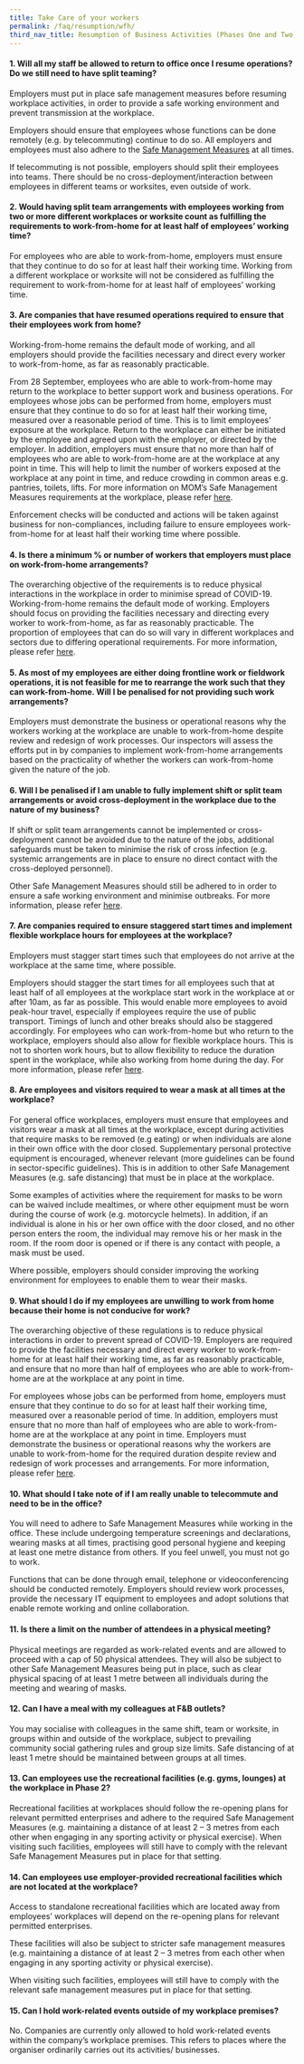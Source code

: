 ```yaml
---
title: Take Care of your workers
permalink: /faq/resumption/wfh/
third_nav_title: Resumption of Business Activities (Phases One and Two)
---
```


#### **1. Will all my staff be allowed to return to office once I resume operations? Do we still need to have split teaming?**
Employers must put in place safe management measures before resuming workplace activities, in order to provide a safe working environment and prevent transmission at the workplace.

Employers should ensure that employees whose functions can be done remotely (e.g. by telecommuting) continue to do so.  All employers and employees must also adhere to the <a href="https://covid.gobusiness.gov.sg/safemanagement/general/" target="_blank">Safe Management Measures</a> at all times.

If telecommuting is not possible, employers should split their employees into teams. There should be no cross-deployment/interaction between employees in different teams or worksites, even outside of work.

#### **2. Would having split team arrangements with employees working from two or more different workplaces or worksite count as fulfilling the requirements to work-from-home for at least half of employees’ working time?**
For employees who are able to work-from-home, employers must ensure that they continue to do so for at least half their working time. Working from a different workplace or worksite will not be considered as fulfilling the requirement to work-from-home for at least half of employees’ working time.

#### **3. Are companies that have resumed operations required to ensure that their employees work from home?**
Working-from-home remains the default mode of working, and all employers should provide the facilities necessary and direct every worker to work-from-home, as far as reasonably practicable. 

From 28 September, employees who are able to work-from-home may return to the workplace to better support work and business operations. For employees whose jobs can be performed from home, employers must ensure that they continue to do so for at least half their working time, measured over a reasonable period of time. This is to limit employees’ exposure at the workplace. Return to the workplace can either be initiated by the employee and agreed upon with the employer, or directed by the employer. In addition, employers must ensure that no more than half of employees who are able to work-from-home are at the workplace at any point in time. This will help to limit the number of workers exposed at the workplace at any point in time, and reduce crowding in common areas e.g. pantries, toilets, lifts. For more information on MOM’s Safe Management Measures requirements at the workplace, please refer <a href="https://www.mom.gov.sg/covid-19/requirements-for-safe-management-measures">here</a>. 

Enforcement checks will be conducted and actions will be taken against business for non-compliances, including failure to ensure employees work-from-home for at least half their working time where possible.

#### **4. Is there a minimum % or number of workers that employers must place on work-from-home arrangements?**
The overarching objective of the requirements is to reduce physical interactions in the workplace in order to minimise spread of COVID-19. Working-from-home remains the default mode of working. Employers should focus on providing the facilities necessary and directing every worker to work-from-home, as far as reasonably practicable. The proportion of employees that can do so will vary in different workplaces and sectors due to differing operational requirements. For more information, please refer <a href="https://www.mom.gov.sg/covid-19/frequently-asked-questions/safe-management-measures">here</a>.

#### **5. As most of my employees are either doing frontline work or fieldwork operations, it is not feasible for me to rearrange the work such that they can work-from-home. Will I be penalised for not providing such work arrangements?**
Employers must demonstrate the business or operational reasons why the workers working at the workplace are unable to work-from-home despite review and redesign of work processes. Our inspectors will assess the efforts put in by companies to implement work-from-home arrangements based on the practicality of whether the workers can work-from-home given the nature of the job.

#### **6. Will I be penalised if I am unable to fully implement shift or split team arrangements or avoid cross-deployment in the workplace due to the nature of my business?**
If shift or split team arrangements cannot be implemented or cross-deployment cannot be avoided due to the nature of the jobs, additional safeguards must be taken to minimise the risk of cross infection (e.g. systemic arrangements are in place to ensure no direct contact with the cross-deployed personnel).

Other Safe Management Measures should still be adhered to in order to ensure a safe working environment and minimise outbreaks. For more information, please refer <a href="https://www.mom.gov.sg/covid-19/frequently-asked-questions/safe-management-measures">here</a>.

#### **7. Are companies required to ensure staggered start times and implement flexible workplace hours for employees at the workplace?**
Employers must stagger start times such that employees do not arrive at the workplace at the same time, where possible. 

Employers should stagger the start times for all employees such that at least half of all employees at the workplace start work in the workplace at or after 10am, as far as possible. This would enable more employees to avoid peak-hour travel, especially if employees require the use of public transport. Timings of lunch and other breaks should also be staggered accordingly. For employees who can work-from-home but who return to the workplace, employers should also allow for flexible workplace hours. This is not to shorten work hours, but to allow flexibility to reduce the duration spent in the workplace, while also working from home during the day. For more information, please refer <a href="https://www.mom.gov.sg/covid-19/frequently-asked-questions/safe-management-measures">here</a>.

#### **8. Are employees and visitors required to wear a mask at all times at the workplace?**
For general office workplaces, employers must ensure that employees and visitors wear a mask at all times at the workplace, except during activities that require masks to be removed (e.g eating) or when individuals are alone in their own office with the door closed. Supplementary personal protective equipment is encouraged, whenever relevant (more guidelines can be found in sector-specific guidelines). This is in addition to other Safe Management Measures (e.g. safe distancing) that must be in place at the workplace. 

Some examples of activities where the requirement for masks to be worn can be waived include mealtimes, or where other equipment must be worn during the course of work (e.g. motorcycle helmets). In addition, if an individual is alone in his or her own office with the door closed, and no other person enters the room, the individual may remove his or her mask in the room. If the room door is opened or if there is any contact with people, a mask must be used.

Where possible, employers should consider improving the working environment for employees to enable them to wear their masks.

#### **9. What should I do if my employees are unwilling to work from home because their home is not conducive for work?**
The overarching objective of these regulations is to reduce physical interactions in order to prevent spread of COVID-19. Employers are required to provide the facilities necessary and direct every worker to work-from-home for at least half their working time, as far as reasonably practicable, and ensure that no more than half of employees who are able to work-from-home are at the workplace at any point in time.

For employees whose jobs can be performed from home, employers must ensure that they continue to do so for at least half their working time, measured over a reasonable period of time. In addition, employers must ensure that no more than half of employees who are able to work-from-home are at the workplace at any point in time. Employers must demonstrate the business or operational reasons why the workers are unable to work-from-home for the required duration despite review and redesign of work processes and arrangements. For more information, please refer <a href="https://www.mom.gov.sg/covid-19/frequently-asked-questions/safe-management-measures">here</a>.

#### **10. What should I take note of if I am really unable to telecommute and need to be in the office?**
You will need to adhere to Safe Management Measures while working in the office. These include undergoing temperature screenings and declarations, wearing masks at all times, practising good personal hygiene and keeping at least one metre distance from others. If you feel unwell, you must not go to work.

Functions that can be done through email, telephone or videoconferencing should be conducted remotely. Employers should review work processes, provide the necessary IT equipment to employees and adopt solutions that enable remote working and online collaboration.

#### **11. Is there a limit on the number of attendees in a physical meeting?**
Physical meetings are regarded as work-related events and are allowed to proceed with a cap of 50 physical attendees. They will also be subject to other Safe Management Measures being put in place, such as clear physical spacing of at least 1 metre between all individuals during the meeting and wearing of masks.

#### **12. Can I have a meal with my colleagues at F&B outlets?**
You may socialise with colleagues in the same shift, team or worksite, in groups within and outside of the workplace, subject to prevailing community social gathering rules and group size limits. Safe distancing of at least 1 metre should be maintained between groups at all times.

#### **13. Can employees use the recreational facilities (e.g. gyms, lounges) at the workplace in Phase 2?**
Recreational facilities at workplaces should follow the re-opening plans for relevant permitted enterprises and adhere to the required Safe Management Measures (e.g. maintaining a distance of at least 2 – 3 metres from each other when engaging in any sporting activity or physical exercise). When visiting such facilities, employees will still have to comply with the relevant Safe Management Measures put in place for that setting.

#### **14. Can employees use employer-provided recreational facilities which are not located at the workplace?**
Access to standalone recreational facilities which are located away from employees’ workplaces will depend on the re-opening plans for relevant permitted enterprises. 

These facilities will also be subject to stricter safe management measures (e.g. maintaining a distance of at least 2 – 3 metres from each other when engaging in any sporting activity or physical exercise). 

When visiting such facilities, employees will still have to comply with the relevant safe management measures put in place for that setting.

#### **15. Can I hold work-related events outside of my workplace premises?**
No. Companies are currently only allowed to hold work-related events within the company’s workplace premises. This refers to places where the organiser ordinarily carries out its activities/ businesses.